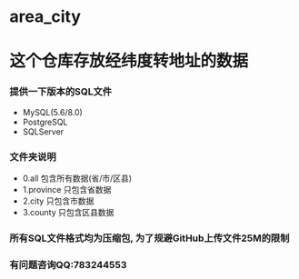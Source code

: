 # area_city
# 这个仓库存放经纬度转地址的数据

### 提供一下版本的SQL文件
+ MySQL(5.6/8.0)
+ PostgreSQL
+ SQLServer

### 文件夹说明
+ 0.all         包含所有数据(省/市/区县)
+ 1.province    只包含省数据
+ 2.city        只包含市数据
+ 3.county      只包含区县数据

### 所有SQL文件格式均为压缩包, 为了规避GitHub上传文件25M的限制

### 有问题咨询QQ:783244553